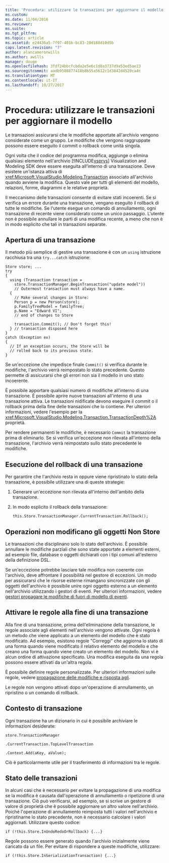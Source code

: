 ```yaml
---
title: 'Procedura: utilizzare le transazioni per aggiornare il modello | Documenti Microsoft'
ms.custom: 
ms.date: 11/04/2016
ms.reviewer: 
ms.suite: 
ms.tgt_pltfrm: 
ms.topic: article
ms.assetid: e24436a5-7f97-401b-bc83-20d188d10d5b
caps.latest.revision: "7"
author: alancameronwills
ms.author: awills
manager: douge
ms.openlocfilehash: 3fdf24bbcfcbda2e5e6c1d8a3737d9a53ed5ae23
ms.sourcegitcommit: aadb9588877418b8b55a5612c1d3842d4520ca4c
ms.translationtype: MT
ms.contentlocale: it-IT
ms.lasthandoff: 10/27/2017
---
```

# <a name="how-to-use-transactions-to-update-the-model"></a>Procedura: utilizzare le transazioni per aggiornare il modello
Le transazioni assicurarsi che le modifiche apportate all'archivio vengono considerate come un gruppo. Le modifiche che vengono raggruppate possono essere eseguito il commit o rollback come unità singola.  
  
 Ogni volta che il codice del programma modifica, aggiunge o elimina qualsiasi elemento nell'archivio [!INCLUDE[vsprvs](../code-quality/includes/vsprvs_md.md)] Visualization and Modeling SDK deve essere eseguita all'interno di una transazione. Deve esistere un'istanza attiva di <xref:Microsoft.VisualStudio.Modeling.Transaction> associato all'archivio quando avviene la modifica. Questo vale per tutti gli elementi del modello, relazioni, forme, diagrammi e le relative proprietà.  
  
 Il meccanismo delle transazioni consente di evitare stati incoerenti. Se si verifica un errore durante una transazione, vengano eseguito il rollback di tutte le modifiche. Se l'utente esegue un comando di annullamento, ogni transazione di recente viene considerato come un unico passaggio. L'utente non è possibile annullare le parti di una modifica recente, a meno che non è in modo esplicito che tali in transazioni separate.  
  
## <a name="opening-a-transaction"></a>Apertura di una transazione  
 Il metodo più semplice di gestire una transazione è con un `using` istruzione racchiusa tra una `try...catch` istruzione:  
  
```  
Store store; ...  
try  
{  
  using (Transaction transaction =  
    store.TransactionManager.BeginTransaction("update model"))  
    // Outermost transaction must always have a name.  
  {  
    // Make several changes in Store:  
    Person p = new Person(store);  
    p.FamilyTreeModel = familyTree;  
    p.Name = "Edward VI";  
    // end of changes to Store  
  
    transaction.Commit(); // Don't forget this!  
  } // transaction disposed here  
}  
catch (Exception ex)  
{  
  // If an exception occurs, the Store will be   
  // rolled back to its previous state.  
}  
```  
  
 Se un'eccezione che impedisce finale `Commit()` si verifica durante le modifiche, l'archivio verrà reimpostato lo stato precedente. Questo permette di assicurarsi che gli errori non sia il modello in uno stato incoerente.  
  
 È possibile apportare qualsiasi numero di modifiche all'interno di una transazione. È possibile aprire nuove transazioni all'interno di una transazione attiva. Le transazioni nidificate devono eseguire il commit o il rollback prima della fine delle transazioni che lo contiene. Per ulteriori informazioni, vedere l'esempio per la <xref:Microsoft.VisualStudio.Modeling.Transaction.TransactionDepth%2A> proprietà.  
  
 Per rendere permanenti le modifiche, è necessario `Commit` la transazione prima di eliminarlo. Se si verifica un'eccezione non rilevata all'interno della transazione, l'archivio verrà reimpostato sullo stato precedente le modifiche.  
  
## <a name="rolling-back-a-transaction"></a>Esecuzione del rollback di una transazione  
 Per garantire che l'archivio resta in oppure viene ripristinato lo stato della transazione, è possibile utilizzare una di queste strategie:  
  
1.  Generare un'eccezione non rilevata all'interno dell'ambito della transazione.  
  
2.  In modo esplicito il rollback della transazione:  
  
    ```  
    this.Store.TransactionManager.CurrentTransaction.Rollback();  
    ```  
  
## <a name="transactions-do-not-affect-non-store-objects"></a>Operazioni non modificano gli oggetti Non Store  
 Le transazioni che disciplinano solo lo stato dell'archivio. È possibile annullare le modifiche parziali che sono state apportate a elementi esterni, ad esempio file, database o oggetti dichiarati con i tipi comuni all'esterno della definizione DSL.  
  
 Se un'eccezione potrebbe lasciare tale modifica non coerente con l'archivio, deve affrontare il possibilità nel gestore di eccezioni. Un modo per assicurarsi che le risorse esterne rimangano sincronizzate con gli oggetti dell'archivio è possibile unire ogni oggetto esterno a un elemento nell'archivio utilizzando i gestori di eventi. Per ulteriori informazioni, vedere [gestori propagare le modifiche di fuori di modello di eventi](../modeling/event-handlers-propagate-changes-outside-the-model.md).  
  
## <a name="rules-fire-at-the-end-of-a-transaction"></a>Attivare le regole alla fine di una transazione  
 Alla fine di una transazione, prima dell'eliminazione della transazione, le regole associate agli elementi nell'archivio vengono attivate. Ogni regola è un metodo che viene applicato a un elemento del modello che è stato modificato. Ad esempio, esistono regole "Correggi" che aggiorna lo stato di una forma quando viene modificato il relativo elemento del modello e che creano una forma quando viene creato un elemento del modello. Non vi è alcun ordine di attivazione specificato. Una modifica eseguita da una regola possono essere attivati da un'altra regola.  
  
 È possibile definire regole personalizzate. Per ulteriori informazioni sulle regole, vedere [propagazione delle modifiche e risposta agli](../modeling/responding-to-and-propagating-changes.md).  
  
 Le regole non vengono attivati dopo un'operazione di annullamento, un ripristino o un comando di rollback.  
  
## <a name="transaction-context"></a>Contesto di transazione  
 Ogni transazione ha un dizionario in cui è possibile archiviare le informazioni desiderate:  
  
 `store.TransactionManager`  
  
 `.CurrentTransaction.TopLevelTransaction`  
  
 `.Context.Add(aKey, aValue);`  
  
 Ciò è particolarmente utile per il trasferimento di informazioni tra le regole.  
  
## <a name="transaction-state"></a>Stato delle transazioni  
 In alcuni casi che è necessario per evitare la propagazione di una modifica se la modifica è causata dall'operazione di annullamento o ripetizione di una transazione. Ciò può verificarsi, ad esempio, se si scrive un gestore di valore di proprietà che è possibile aggiornare un altro valore nell'archivio. Poiché l'operazione di annullamento reimposta tutti i valori nell'archivio e ripristinarne lo stato precedente, non è necessario calcolare i valori aggiornati. Utilizzare questo codice:  
  
```  
if (!this.Store.InUndoRedoOrRollback) {...}  
```  
  
 Regole possono essere generato quando l'archivio inizialmente viene caricato da un file. Per evitare di rispondere a queste modifiche, utilizzare:  
  
```  
if (!this.Store.InSerializationTransaction) {...}  
  
```